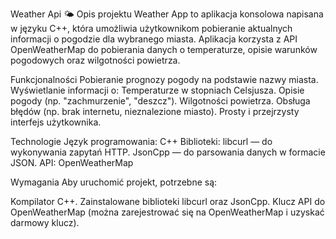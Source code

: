 Weather Api 🌤️
Opis projektu
Weather App to aplikacja konsolowa napisana w języku C++, która umożliwia użytkownikom pobieranie aktualnych informacji o pogodzie dla wybranego miasta. Aplikacja korzysta z API OpenWeatherMap do pobierania danych o temperaturze, opisie warunków pogodowych oraz wilgotności powietrza.

Funkcjonalności
Pobieranie prognozy pogody na podstawie nazwy miasta.
Wyświetlanie informacji o:
Temperaturze w stopniach Celsjusza.
Opisie pogody (np. "zachmurzenie", "deszcz").
Wilgotności powietrza.
Obsługa błędów (np. brak internetu, nieznalezione miasto).
Prosty i przejrzysty interfejs użytkownika.

Technologie
Język programowania: C++
Biblioteki:
libcurl — do wykonywania zapytań HTTP.
JsonCpp — do parsowania danych w formacie JSON.
API: OpenWeatherMap

Wymagania
Aby uruchomić projekt, potrzebne są:

Kompilator C++.
Zainstalowane biblioteki libcurl oraz JsonCpp.
Klucz API do OpenWeatherMap (można zarejestrować się na OpenWeatherMap i uzyskać darmowy klucz).
